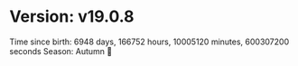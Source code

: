 # Version: v19.0.8
Time since birth: 6948 days, 166752 hours, 10005120 minutes, 600307200 seconds
Season: Autumn 🍁
